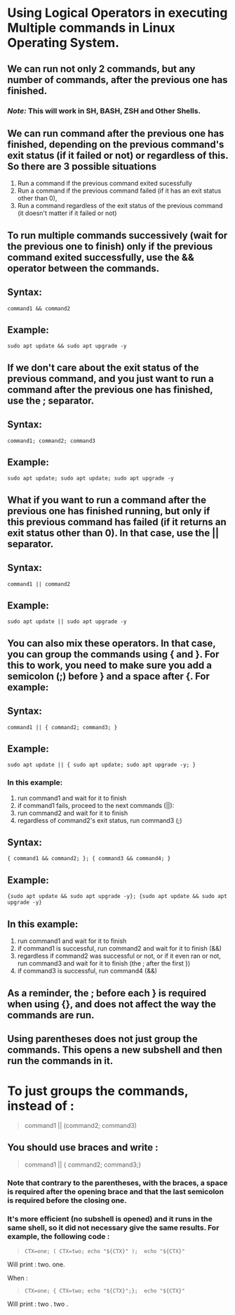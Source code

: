 # Using Logical Operators in executing Multiple commands in Linux Operating System.

## We can run not only 2 commands, but any number of commands, after the previous one has finished. 

### ***Note:*** This will work in SH, BASH, ZSH and Other Shells.

## We can run command after the previous one has finished, depending on the previous command's exit status (if it failed or not) or regardless of this. So there are 3 possible situations

1. Run a command if the previous command exited sucessfully
2. Run a command if the previous command failed (if it has an exit status other than 0),
3. Run a command regardless of the exit status of the previous command (it doesn't matter if it failed or not)

## To run multiple commands successively (wait for the previous one to finish) only if the previous command exited successfully, use the && operator between the commands.

## Syntax:

<pre><code>command1 && command2</code></pre>

## Example:

<pre><code>sudo apt update && sudo apt upgrade -y</code></pre>

## If we don't care about the exit status of the previous command, and you just want to run a command after the previous one has finished, use the ; separator.

## Syntax:
<pre><code>command1; command2; command3</code></pre>

## Example:

<pre><code>sudo apt update; sudo apt update; sudo apt upgrade -y</code></pre>

## What if you want to run a command after the previous one has finished running, but only if this previous command has failed (if it returns an exit status other than 0). In that case, use the || separator.

## Syntax:

<pre><code>command1 || command2</code></pre>

## Example:

<pre><code>sudo apt update || sudo apt upgrade -y</code></pre>

## You can also mix these operators. In that case, you can group the commands using { and }. For this to work, you need to make sure you add a semicolon (;) before } and a space after {.  For example:

## Syntax:

<pre><code>command1 || { command2; command3; }</code></pre>

## Example:

<pre><code>sudo apt update || { sudo apt update; sudo apt upgrade -y; }</code></pre>

### In this example:

1. run command1 and wait for it to finish
2. if command1 fails, proceed to the next commands (||):
3. run command2 and wait for it to finish
4. regardless of command2's exit status, run command3 (;)

## Syntax:

<pre><code>{ command1 && command2; }; { command3 && command4; }</code></pre>

## Example:

<pre><code>{sudo apt update && sudo apt upgrade -y}; {sudo apt update && sudo apt upgrade -y}</code></pre>

## In this example:

1. run command1 and wait for it to finish
2. if command1 is successful, run command2 and wait for it to finish (&&)
3. regardless if command2 was successful or not, or if it even ran or not, run command3 and wait for it to finish (the ; after the first })
4. if command3 is successful, run command4 (&&)

## As a reminder, the ; before each } is required when using {}, and does not affect the way the commands are run.


## Using parentheses does not just group the commands. This opens a new subshell and then run the commands in it.

# To just groups the commands, instead of :

> command1 || (command2; command3)

## You should use braces and write :

> command1 || { command2; command3;}

### Note that contrary to the parentheses, with the braces, a space is required after the opening brace and that the last semicolon is required before the closing one.

### It's more efficient (no subshell is opened) and it runs in the same shell, so it did not necessary give the same results. For example, the following code :

> <pre><code>CTX=one; ( CTX=two; echo "${CTX}" );  echo "${CTX}" </pre></code>

Will print :
two.
one.

When :

> <pre><code>CTX=one; { CTX=two; echo "${CTX}";};  echo "${CTX}"</pre></code>

Will print :
two .
two .


